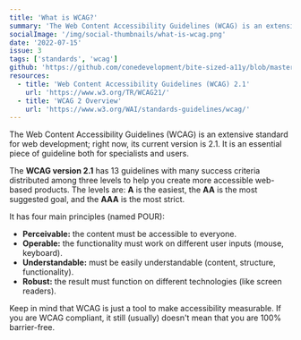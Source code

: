 ```yaml
---
title: 'What is WCAG?'
summary: 'The Web Content Accessibility Guidelines (WCAG) is an extensive standard for web development; right now, its current version is 2.1.'
socialImage: '/img/social-thumbnails/what-is-wcag.png'
date: '2022-07-15'
issue: 3
tags: ['standards', 'wcag']
github: 'https://github.com/conedevelopment/bite-sized-a11y/blob/master/src/posts/what-is-wcag.md'
resources:
  - title: 'Web Content Accessibility Guidelines (WCAG) 2.1'
    url: 'https://www.w3.org/TR/WCAG21/'
  - title: 'WCAG 2 Overview'
    url: 'https://www.w3.org/WAI/standards-guidelines/wcag/'
---
```


The Web Content Accessibility Guidelines (WCAG) is an extensive standard for web development; right now, its current version is 2.1. It is an essential piece of guideline both for specialists and users.

The **WCAG version 2.1** has 13 guidelines with many success criteria distributed among three levels to help you create more accessible web-based products. The levels are: **A** is the easiest, the **AA** is the most suggested goal, and the **AAA** is the most strict.

It has four main principles (named POUR):

- **Perceivable:** the content must be accessible to everyone.
- **Operable:** the functionality must work on different user inputs (mouse, keyboard).
- **Understandable:** must be easily understandable (content, structure, functionality).
- **Robust:** the result must function on different technologies (like screen readers).

Keep in mind that WCAG is just a tool to make accessibility measurable. If you are WCAG compliant, it still (usually) doesn't mean that you are 100% barrier-free.
